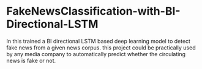 # FakeNewsClassification-with-BI-Directional-LSTM
In this trained a BI directional LSTM based deep learning model to detect fake news from a given news corpus. this project could be practically used by any media company to automatically predict whether the circulating news is fake or not.
